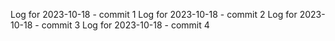 Log for 2023-10-18 - commit 1
Log for 2023-10-18 - commit 2
Log for 2023-10-18 - commit 3
Log for 2023-10-18 - commit 4
